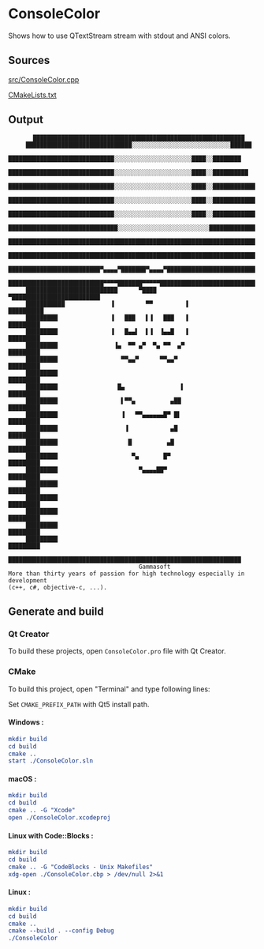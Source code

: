 # ConsoleColor

Shows how to use QTextStream stream with stdout and ANSI colors.

## Sources

[src/ConsoleColor.cpp](src/ConsoleColor.cpp)

[CMakeLists.txt](CMakeLists.txt)

## Output

```
       ████████████████████████████████████████████████████████████
     ██████████████████████████████░░░░░░░░░░░░░░░░░░░░░░░░░░░░██████
     ██████████████████████████████░░░░░░░░░░░░░░░░░░░░░░████░░████████
     ██████████████████████████████░░░░░░░░░░░░░░░░░░░░░░████░░██████████
     ██████████████████████████████░░░░░░░░░░░░░░░░░░░░░░████░░████████████
     ██████████████████████████████░░░░░░░░░░░░░░░░░░░░░░████░░████████████
     ██████████████████████████████░░░░░░░░░░░░░░░░░░░░░░████░░████████████
     ███████████████████████████████░░░░░░░░░░░░░░░░░░░░░░░░░░█████████████
     ██████████████████████████████████████████████████████████████████████
     ██████████████████████████████████████████████████████████████████████
     ██████████████████████████▀▄▄▄▄▀███████▀▄▄▄▄▀█████████████████████████
     ███████████████████████████▀▀▀▀███████▀▀▀▀▀███████████████████████████
     ██████████████████████████      ▀████       ▀█████████████████████████
     ███████████             ▐         ▀▀         ▐              ██████████
     █████████               ▐   ███   ▌▐   ███   ▐               █████████
     █████████               ▐   █▄▄▌  ▌▐  ▐▄▄█   ▐               █████████
     █████████                ▐▄  ▀▀ ▄▀  ▀▄ ▀▀  ▄▀                █████████
     █████████                  ▀▀▄▄▀      ▀▀▄▄▀                  █████████
     █████████                                                    █████████
     █████████                 █▄                ▌                █████████
     █████████                  ▌▀▀▄          ▄██                 █████████
     █████████                  ▐   ▀▀▄▄▄▄▄▄█▀ █▌                 █████████
     █████████                   ▐            ▄█                  █████████
     █████████                    █          ▄█                   █████████
     █████████                     ▀▄       █▀                    █████████
     █████████                       ▀▄▄▄▄██▀                     █████████
     █████████                                                    █████████
     █████████                                                    █████████
     █████████                                                    █████████
     █████████                                                    █████████
     █████████                                                    █████████
       ██████████████████████████████████████████████████████████████████
                                     Gammasoft
More than thirty years of passion for high technology especially in development
(c++, c#, objective-c, ...).
```

## Generate and build

### Qt Creator

To build these projects, open `ConsoleColor.pro` file with Qt Creator.

### CMake

To build this project, open "Terminal" and type following lines:

Set `CMAKE_PREFIX_PATH` with Qt5 install path.

#### Windows :

``` cmake
mkdir build
cd build
cmake ..
start ./ConsoleColor.sln
```

#### macOS :

``` cmake
mkdir build
cd build
cmake .. -G "Xcode"
open ./ConsoleColor.xcodeproj
```

#### Linux with Code::Blocks :

``` cmake
mkdir build
cd build
cmake .. -G "CodeBlocks - Unix Makefiles"
xdg-open ./ConsoleColor.cbp > /dev/null 2>&1
```

#### Linux :

``` cmake
mkdir build
cd build
cmake .. 
cmake --build . --config Debug
./ConsoleColor
```
